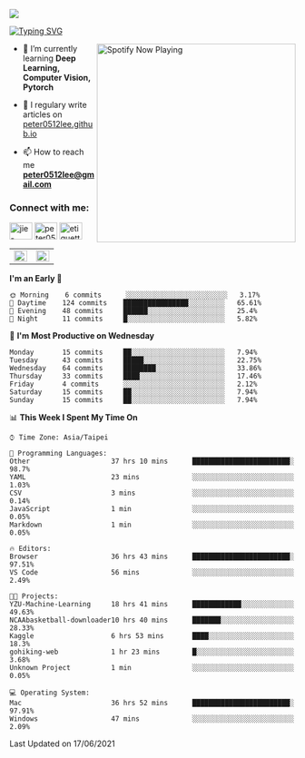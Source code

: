 ![](https://komarev.com/ghpvc/?username=peter0512lee&color=ff69b4)

[![Typing SVG](https://readme-typing-svg.herokuapp.com?color=F742BA&size=22&lines=Hi!+I'm+JYL)](https://git.io/typing-svg)

[<img src="https://spotify-now-playing.peter0512lee.vercel.app/api/spotify-playing" alt="Spotify Now Playing" width="350" align="right" />](https://open.spotify.com/user/21iyoswqgnkoe7peuesmqnhgy)

- 🌱 I’m currently learning **Deep Learning, Computer Vision, Pytorch**

- 📝 I regulary write articles on [peter0512lee.github.io](https://peter0512lee.github.io/)

- 📫 How to reach me **peter0512lee@gmail.com**

<h3 align="left">Connect with me:</h3>
<p align="left">
<a href="https://linkedin.com/in/jie-ying-li-b43a1416b" target="blank"><img align="center" src="https://cdn.jsdelivr.net/npm/simple-icons@3.0.1/icons/linkedin.svg" alt="jie-ying-li-b43a1416b" height="30" width="40" /></a>
<a href="https://fb.com/peter0512lee" target="blank"><img align="center" src="https://cdn.jsdelivr.net/npm/simple-icons@3.0.1/icons/facebook.svg" alt="peter0512lee" height="30" width="40" /></a>
<a href="https://instagram.com/etiquette_ying" target="blank"><img align="center" src="https://cdn.jsdelivr.net/npm/simple-icons@3.0.1/icons/instagram.svg" alt="etiquette_ying" height="30" width="40" /></a>
</p>

<table><tr><td valign="top" width="50%">

<img src="https://github-readme-stats.vercel.app/api?username=peter0512lee&hide_border=true&show_icons=true&locale=en" align="left" style="width: 100%" />

</td><td valign="top" width="50%">

<img src="https://github-readme-stats.vercel.app/api/top-langs?username=peter0512lee&hide_border=true&show_icons=true&locale=en&layout=compact" align="left" style="width: 100%" />

</td></tr></table>  

<!--START_SECTION:waka-->
**I'm an Early 🐤** 

```text
🌞 Morning    6 commits      ░░░░░░░░░░░░░░░░░░░░░░░░░   3.17% 
🌆 Daytime    124 commits    ████████████████░░░░░░░░░   65.61% 
🌃 Evening    48 commits     ██████░░░░░░░░░░░░░░░░░░░   25.4% 
🌙 Night      11 commits     █░░░░░░░░░░░░░░░░░░░░░░░░   5.82%

```
📅 **I'm Most Productive on Wednesday** 

```text
Monday       15 commits     ██░░░░░░░░░░░░░░░░░░░░░░░   7.94% 
Tuesday      43 commits     █████░░░░░░░░░░░░░░░░░░░░   22.75% 
Wednesday    64 commits     ████████░░░░░░░░░░░░░░░░░   33.86% 
Thursday     33 commits     ████░░░░░░░░░░░░░░░░░░░░░   17.46% 
Friday       4 commits      ░░░░░░░░░░░░░░░░░░░░░░░░░   2.12% 
Saturday     15 commits     ██░░░░░░░░░░░░░░░░░░░░░░░   7.94% 
Sunday       15 commits     ██░░░░░░░░░░░░░░░░░░░░░░░   7.94%

```


📊 **This Week I Spent My Time On** 

```text
⌚︎ Time Zone: Asia/Taipei

💬 Programming Languages: 
Other                    37 hrs 10 mins      ████████████████████████░   98.7% 
YAML                     23 mins             ░░░░░░░░░░░░░░░░░░░░░░░░░   1.03% 
CSV                      3 mins              ░░░░░░░░░░░░░░░░░░░░░░░░░   0.14% 
JavaScript               1 min               ░░░░░░░░░░░░░░░░░░░░░░░░░   0.05% 
Markdown                 1 min               ░░░░░░░░░░░░░░░░░░░░░░░░░   0.05%

🔥 Editors: 
Browser                  36 hrs 43 mins      ████████████████████████░   97.51% 
VS Code                  56 mins             ░░░░░░░░░░░░░░░░░░░░░░░░░   2.49%

🐱‍💻 Projects: 
YZU-Machine-Learning     18 hrs 41 mins      ████████████░░░░░░░░░░░░░   49.63% 
NCAAbasketball-downloader10 hrs 40 mins      ███████░░░░░░░░░░░░░░░░░░   28.33% 
Kaggle                   6 hrs 53 mins       ████░░░░░░░░░░░░░░░░░░░░░   18.3% 
gohiking-web             1 hr 23 mins        █░░░░░░░░░░░░░░░░░░░░░░░░   3.68% 
Unknown Project          1 min               ░░░░░░░░░░░░░░░░░░░░░░░░░   0.05%

💻 Operating System: 
Mac                      36 hrs 52 mins      ████████████████████████░   97.91% 
Windows                  47 mins             ░░░░░░░░░░░░░░░░░░░░░░░░░   2.09%

```


 Last Updated on 17/06/2021
<!--END_SECTION:waka-->


<!--
**peter0512lee/peter0512lee** is a ✨ _special_ ✨ repository because its `README.md` (this file) appears on your GitHub profile.


